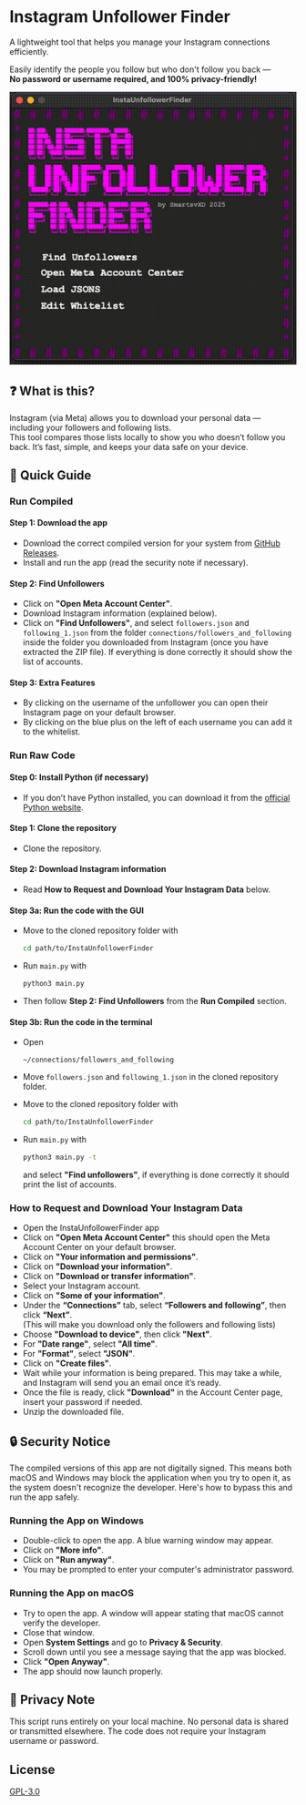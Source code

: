 # Instagram Unfollower Finder

A lightweight tool that helps you manage your Instagram connections efficiently.

Easily identify the people you follow but who don't follow you back —  
**No password or username required, and 100% privacy-friendly!**

<p align="center">
  <img src="assets/demo.gif" alt="App Demo" width="600"/>
</p>

## ❓ What is this?

Instagram (via Meta) allows you to download your personal data — including your followers and following lists.  
This tool compares those lists locally to show you who doesn’t follow you back. It’s fast, simple, and keeps your data safe on your device.

## 📗 Quick Guide

### Run Compiled

#### Step 1: Download the app

- Download the correct compiled version for your system from [GitHub Releases](https://github.com/SmartsvXD/InstaUnfollowerFinder/releases).
- Install and run the app (read the security note if necessary).

#### Step 2: Find Unfollowers

- Click on **"Open Meta Account Center"**.
- Download Instagram information (explained below).
- Click on **"Find Unfollowers"**, and select `followers.json` and `following_1.json` from the folder `connections/followers_and_following` inside the folder you downloaded from Instagram (once you have extracted the ZIP file). If everything is done correctly it should show the list of accounts.

#### Step 3: Extra Features

- By clicking on the username of the unfollower you can open their Instagram page on your default browser.
- By clicking on the blue plus on the left of each username you can add it to the whitelist.

### Run Raw Code

#### Step 0: Install Python (if necessary)

- If you don’t have Python installed, you can download it from the [official Python website](https://www.python.org/).

#### Step 1: Clone the repository

- Clone the repository.

#### Step 2: Download Instagram information

- Read **How to Request and Download Your Instagram Data** below.
  
#### Step 3a: Run the code with the GUI

- Move to the cloned repository folder with  

  ``` bash
  cd path/to/InstaUnfollowerFinder
  ```

- Run `main.py` with  

  ``` bash
  python3 main.py
  ```

- Then follow **Step 2: Find Unfollowers** from the **Run Compiled** section.

#### Step 3b: Run the code in the terminal

- Open  

  ``` text
  ~/connections/followers_and_following
  ```

- Move `followers.json` and `following_1.json` in the cloned repository folder.
- Move to the cloned repository folder with  

  ``` bash
  cd path/to/InstaUnfollowerFinder
  ```

- Run `main.py` with  

  ``` bash
  python3 main.py -t
  ```

  and select **"Find unfollowers"**, if everything is done correctly it should print the list of accounts.

### How to Request and Download Your Instagram Data

- Open the InstaUnfollowerFinder app
- Click on **"Open Meta Account Center"** this should open the Meta Account Center on your default browser.
- Click on **"Your information and permissions"**.
- Click on **"Download your information"**.
- Click on **"Download or transfer information"**.
- Select your Instagram account.
- Click on **"Some of your information"**.
- Under the **“Connections”** tab, select **“Followers and following”**, then click **“Next”**. \
  (This will make you download only the followers and following lists)
- Choose **"Download to device"**, then click **"Next"**.
- For **"Date range"**, select **"All time"**.
- For **"Format"**, select **"JSON"**.
- Click on **"Create files"**.
- Wait while your information is being prepared. This may take a while, and Instagram will send you an email once it’s ready.
- Once the file is ready, click **"Download"** in the Account Center page, insert your password if needed.
- Unzip the downloaded file.

## 🔒 Security Notice

The compiled versions of this app are not digitally signed. This means both macOS and Windows may block the application when you try to open it, as the system doesn't recognize the developer. Here's how to bypass this and run the app safely.

### Running the App on Windows

- Double-click to open the app. A blue warning window may appear.
- Click on **"More info"**.
- Click on **"Run anyway"**.
- You may be prompted to enter your computer's administrator password.

### Running the App on macOS

- Try to open the app. A window will appear stating that macOS cannot verify the developer.
- Close that window.
- Open **System Settings** and go to **Privacy & Security**.
- Scroll down until you see a message saying that the app was blocked.
- Click **"Open Anyway"**.
- The app should now launch properly.

## 🔑 Privacy Note

This script runs entirely on your local machine. No personal data is shared or transmitted elsewhere. The code does not require your Instagram username or password.

## License

[GPL-3.0](LICENSE)

